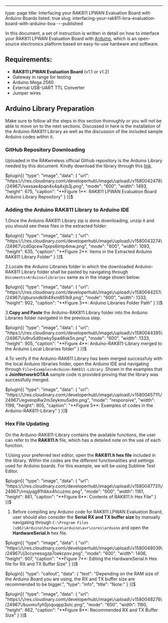 ---
type: page
title: Interfacing your RAK811 LPWAN Evaluation Board with Arduino Boards
listed: true
slug: interfacing-your-rak811-lora-evaluation-board-with-arduino-boa
---published

In this document, a set of instruction is written in detail on how to interface your RAK811 LPWAN Evaluation Board with [Arduino](https://www.arduino.cc/), which is an open-source electronics platform based on easy-to-use hardware and software.

## Requirements:

- **RAK811 LPWAN Evaluation Board** (v1.1 or v1.2)
- Gateway in range for testing
- Arduino Mega 2560
- External USB-UART TTL Converter
- Jumper wires

## Arduino Library Preparation

Make sure to follow all the steps in this section thoroughly or you will not be able to move on to the next sections. Discussed in here is the installation of the Arduino-RAK811 Library as well as the discussion of the included sample Arduino codes within it. 

### GitHub Repository Downloading

Uploaded in the RAKwireless official Github repository is the Arduino Library needed by this document. Kindly download the library through this [link](https://github.com/RAKWireless/WisNode-Arduino-Library). 

$plugin[{
    "type": "image",
    "data": {
        "url": "https:\/\/res.cloudinary.com\/developerhub\/image\/upload\/v1580042478\/24967\/vexsae4pqn4x4q4xjb3j.png",
        "mode": "600",
        "width": 1493,
        "height": 675,
        "caption": "**Figure 1**: RAK811 LPWAN Evaluation Board Arduino Library Repository"
    }
}]$

### Adding the Arduino RAK811 Library to Arduino IDE

1.Once the Arduino RAK811 Library zip is done downloading, unzip it and you should see these files in the extracted folder:

$plugin[{
    "type": "image",
    "data": {
        "url": "https:\/\/res.cloudinary.com\/developerhub\/image\/upload\/v1580043274\/24967\/cd0qcew7qxps6intp4mw.png",
        "mode": "600",
        "width": 1093,
        "height": 635,
        "caption": "**Figure 2**: Items in the Extracted Arduino RAK811 Library Folder"
    }
}]$

2.Locate the Arduino Libraries folder in which the downloaded Arduino-RAK811 Library folder shall be pasted by navigating through `Documents>Arduino>libraries` same as in the image shown below:

$plugin[{
    "type": "image",
    "data": {
        "url": "https:\/\/res.cloudinary.com\/developerhub\/image\/upload\/v1580044251\/24967\/qbursndkl9i49xm851b9.png",
        "mode": "600",
        "width": 1333,
        "height": 902,
        "caption": "**Figure 3**: Arduino Libraries Folder Path"
    }
}]$

3.**Copy and Paste** the Arduino-RAK811 Library folder into the Arduino Libraries folder navigated in the previous step.

$plugin[{
    "type": "image",
    "data": {
        "url": "https:\/\/res.cloudinary.com\/developerhub\/image\/upload\/v1580044395\/24967\/u9ru5d9zwky5pa46sk5n.png",
        "mode": "600",
        "width": 1333,
        "height": 905,
        "caption": "**Figure 4**: Arduino-RAK811-Library merged to the Arduino Local Libraries folder"
    }
}]$

4.To verify if the Arduino-RAK811 Library has been merged successfuly with the local Arduino libraries folder, open the Arduino IDE and navigating through `File>Examples>Arduino-RAK811-Library.`Shown in the examples that a **JoinNetworkOTAA** sample code is provided proving that the library was successfully merged.

$plugin[{
    "type": "image",
    "data": {
        "url": "https:\/\/res.cloudinary.com\/developerhub\/image\/upload\/v1580045711\/24967\/egvenp8w2m3eykmu5xdm.png",
        "mode": "responsive",
        "width": 1199,
        "height": 905,
        "caption": "**Figure 5**: Examples of codes in the Arduino-RAK811-Library"
    }
}]$

### Hex File Updating

On the Arduino-RAK811-Library contains the available functions, the user can refer to the **RAK811.h** file, which has a detailed note on the use of each function. 

1.Using your preferred text editor, open the **RAK811.h hex file** included in the library. Within the codes are the different functionalities and settings used for Arduino boards. For this example, we will be using Sublime Text Editor.

$plugin[{
    "type": "image",
    "data": {
        "url": "https:\/\/res.cloudinary.com\/developerhub\/image\/upload\/v1580047731\/24967\/rnsjyqg91hbkx4hcuzmc.png",
        "mode": "600",
        "width": 1161,
        "height": 861,
        "caption": "**Figure 6**: Contents of RAK811.h Hex File"
    }
}]$

1. Before compiling any Arduino code for RAK811 LPWAN Evaluation Board, user should also consider the **Serial RX and TX buffer size**  by manually navigating through `C:\Program Files (x86)\Arduino\hardware\arduino\avr\cores\arduino` and open the **HardwareSerial.h** hex file. 

$plugin[{
    "type": "image",
    "data": {
        "url": "https:\/\/res.cloudinary.com\/developerhub\/image\/upload\/v1580048039\/24967\/j3ccynesxgzp7oekcpsv.png",
        "mode": "600",
        "width": 1406,
        "height": 907,
        "caption": "**Figure 7**: Editing the HardwareSerial.h Hex file for RX and TX Buffer Size"
    }
}]$

$plugin[{
    "type": "callout",
    "data": {
        "text": "Depending on the RAM size of the Arduino Board you are using, the RX and TX buffer size are recommended to be bigger.",
        "type": "info",
        "title": "Note:"
    }
}]$

$plugin[{
    "type": "image",
    "data": {
        "url": "https:\/\/res.cloudinary.com\/developerhub\/image\/upload\/v1580048276\/24967\/buvmu1yh5joquqpp3otc.png",
        "mode": "600",
        "width": 1160,
        "height": 862,
        "caption": "**Figure 8**: Recommended RX and TX Buffer Size"
    }
}]$

